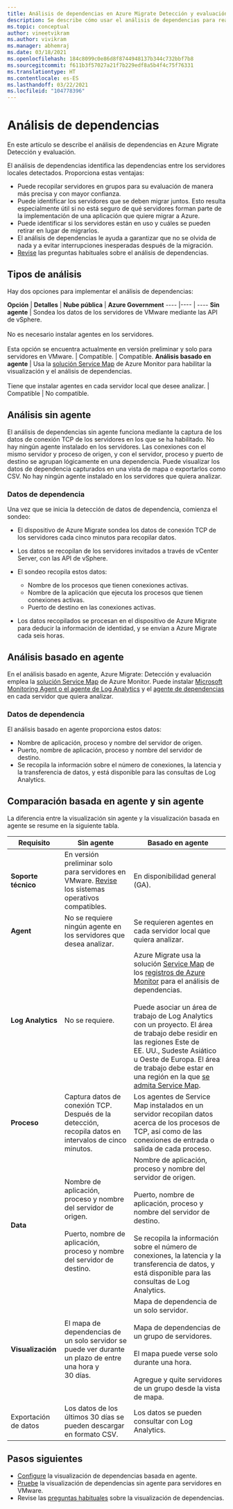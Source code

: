 ```yaml
---
title: Análisis de dependencias en Azure Migrate Detección y evaluación
description: Se describe cómo usar el análisis de dependencias para realizar evaluaciones mediante Azure Migrate Detección y evaluación.
ms.topic: conceptual
author: vineetvikram
ms.author: vivikram
ms.manager: abhemraj
ms.date: 03/18/2021
ms.openlocfilehash: 184c8099c0e86d8f8744948137b344c732bbf7b8
ms.sourcegitcommit: f611b3f57027a21f7b229edf8a5b4f4c75f76331
ms.translationtype: HT
ms.contentlocale: es-ES
ms.lasthandoff: 03/22/2021
ms.locfileid: "104778396"
---
```

# <a name="dependency-analysis"></a>Análisis de dependencias

En este artículo se describe el análisis de dependencias en Azure Migrate Detección y evaluación.

El análisis de dependencias identifica las dependencias entre los servidores locales detectados. Proporciona estas ventajas:

- Puede recopilar servidores en grupos para su evaluación de manera más precisa y con mayor confianza.
- Puede identificar los servidores que se deben migrar juntos. Esto resulta especialmente útil si no está seguro de qué servidores forman parte de la implementación de una aplicación que quiere migrar a Azure.
- Puede identificar si los servidores están en uso y cuáles se pueden retirar en lugar de migrarlos.
- El análisis de dependencias le ayuda a garantizar que no se olvida de nada y a evitar interrupciones inesperadas después de la migración.
- [Revise](common-questions-discovery-assessment.md#what-is-dependency-visualization) las preguntas habituales sobre el análisis de dependencias.

## <a name="analysis-types"></a>Tipos de análisis

Hay dos opciones para implementar el análisis de dependencias:

**Opción** | **Detalles** | **Nube pública** | **Azure Government**
----  |---- | ----
**Sin agente** | Sondea los datos de los servidores de VMware mediante las API de vSphere.<br/><br/> No es necesario instalar agentes en los servidores.<br/><br/> Esta opción se encuentra actualmente en versión preliminar y solo para servidores en VMware. | Compatible. | Compatible.
**Análisis basado en agente** | Usa la [solución Service Map](../azure-monitor/vm/service-map.md) de Azure Monitor para habilitar la visualización y el análisis de dependencias.<br/><br/> Tiene que instalar agentes en cada servidor local que desee analizar. | Compatible | No compatible.

## <a name="agentless-analysis"></a>Análisis sin agente

El análisis de dependencias sin agente funciona mediante la captura de los datos de conexión TCP de los servidores en los que se ha habilitado. No hay ningún agente instalado en los servidores. Las conexiones con el mismo servidor y proceso de origen, y con el servidor, proceso y puerto de destino se agrupan lógicamente en una dependencia. Puede visualizar los datos de dependencia capturados en una vista de mapa o exportarlos como CSV. No hay ningún agente instalado en los servidores que quiera analizar.

### <a name="dependency-data"></a>Datos de dependencia

Una vez que se inicia la detección de datos de dependencia, comienza el sondeo:

- El dispositivo de Azure Migrate sondea los datos de conexión TCP de los servidores cada cinco minutos para recopilar datos.
- Los datos se recopilan de los servidores invitados a través de vCenter Server, con las API de vSphere.
- El sondeo recopila estos datos:

    - Nombre de los procesos que tienen conexiones activas.
    - Nombre de la aplicación que ejecuta los procesos que tienen conexiones activas.
    - Puerto de destino en las conexiones activas.

- Los datos recopilados se procesan en el dispositivo de Azure Migrate para deducir la información de identidad, y se envían a Azure Migrate cada seis horas.


## <a name="agent-based-analysis"></a>Análisis basado en agente

En el análisis basado en agente, Azure Migrate: Detección y evaluación emplea la [solución Service Map](../azure-monitor/vm/service-map.md) de Azure Monitor. Puede instalar [Microsoft Monitoring Agent o el agente de Log Analytics](../azure-monitor/agents/agents-overview.md#log-analytics-agent) y el [agente de dependencias](../azure-monitor/agents/agents-overview.md#dependency-agent) en cada servidor que quiera analizar.

### <a name="dependency-data"></a>Datos de dependencia

El análisis basado en agente proporciona estos datos:

- Nombre de aplicación, proceso y nombre del servidor de origen.
- Puerto, nombre de aplicación, proceso y nombre del servidor de destino.
- Se recopila la información sobre el número de conexiones, la latencia y la transferencia de datos, y está disponible para las consultas de Log Analytics.

## <a name="compare-agentless-and-agent-based"></a>Comparación basada en agente y sin agente

La diferencia entre la visualización sin agente y la visualización basada en agente se resume en la siguiente tabla.

**Requisito** | **Sin agente** | **Basado en agente**
--- | --- | ---
**Soporte técnico** | En versión preliminar solo para servidores en VMware. [Revise](migrate-support-matrix-vmware.md#dependency-analysis-requirements-agentless) los sistemas operativos compatibles. | En disponibilidad general (GA).
**Agent** | No se requiere ningún agente en los servidores que desea analizar. | Se requieren agentes en cada servidor local que quiera analizar.
**Log Analytics** | No se requiere. | Azure Migrate usa la solución [Service Map](../azure-monitor/vm/service-map.md) de los [registros de Azure Monitor](../azure-monitor/logs/log-query-overview.md) para el análisis de dependencias.<br/><br/> Puede asociar un área de trabajo de Log Analytics con un proyecto. El área de trabajo debe residir en las regiones Este de EE. UU., Sudeste Asiático u Oeste de Europa. El área de trabajo debe estar en una región en la que [se admita Service Map](../azure-monitor/vm/vminsights-configure-workspace.md#supported-regions).
**Proceso** | Captura datos de conexión TCP. Después de la detección, recopila datos en intervalos de cinco minutos. | Los agentes de Service Map instalados en un servidor recopilan datos acerca de los procesos de TCP, así como de las conexiones de entrada o salida de cada proceso.
**Data** | Nombre de aplicación, proceso y nombre del servidor de origen.<br/><br/> Puerto, nombre de aplicación, proceso y nombre del servidor de destino. | Nombre de aplicación, proceso y nombre del servidor de origen.<br/><br/> Puerto, nombre de aplicación, proceso y nombre del servidor de destino.<br/><br/> Se recopila la información sobre el número de conexiones, la latencia y la transferencia de datos, y está disponible para las consultas de Log Analytics. 
**Visualización** | El mapa de dependencias de un solo servidor se puede ver durante un plazo de entre una hora y 30 días. | Mapa de dependencia de un solo servidor.<br/><br/> Mapa de dependencias de un grupo de servidores.<br/><br/>  El mapa puede verse solo durante una hora.<br/><br/> Agregue y quite servidores de un grupo desde la vista de mapa.
Exportación de datos | Los datos de los últimos 30 días se pueden descargar en formato CSV. | Los datos se pueden consultar con Log Analytics.



## <a name="next-steps"></a>Pasos siguientes

- [Configure](how-to-create-group-machine-dependencies.md) la visualización de dependencias basada en agente.
- [Pruebe](how-to-create-group-machine-dependencies-agentless.md) la visualización de dependencias sin agente para servidores en VMware.
- Revise las [preguntas habituales](common-questions-discovery-assessment.md#what-is-dependency-visualization) sobre la visualización de dependencias.
